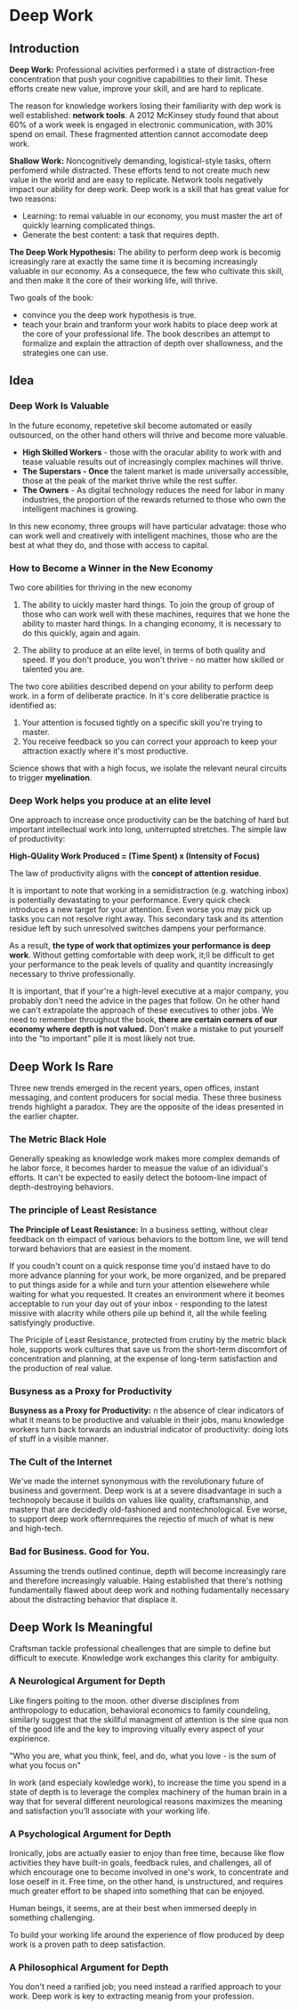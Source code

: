 # Deep Work

## Introduction
**Deep Work:** Professional acivities performed i a state of distraction-free concentration that push your cognitive capabilities to their limit. These efforts create new value, improve your skill, and are hard to replicate.

The reason for knowledge workers losing their familiarity with dep work is well established: **network tools**. A 2012 McKinsey study found that about 60% of a work week is engaged in electronic communication, with 30% spend on email. These fragmented attention cannot accomodate deep work.

**Shallow Work:** Noncognitively demanding, logistical-style tasks, oftern perfomerd while distracted. These efforts tend to not create much new value in the world and are easy to replicate.
Network tools negatively impact our ability for deep work.
Deep work is a skill that has great value for two reasons:
- Learning: to remai valuable in our economy, you must master the art of quickly learning complicated things.
- Generate the best content: a task that requires depth.

**The Deep Work Hypothesis:** The ability to perform deep work is becomig icreasingly rare at exactly the same time it is becoming increasingly valuable in our economy. As a consequece, the few who cultivate this skill, and then make it the core of their working life, will thrive.

Two goals of the book:
- convince you the deep work hypothesis is true.
- teach your brain and tranform your work habits to place deep work at the core of your professional life.
The book describes an attempt to formalize and explain the attraction of depth over shallowness, and the strategies one can use.

## Idea
### Deep Work Is Valuable
In the future economy, repetetive skil become automated or easily outsourced, on the other hand others will thrive and become more valuable.
- **High Skilled Workers** - those with the oracular ability to work with and tease valuable results out of increasingly complex machines will thrive.
- **The Superstars - Once** the talent market is made universally accessible, those at the peak of the market thrive while the rest suffer.
- **The Owners** - As digital technology reduces the need for labor in many industries, the proportion of the rewards returned to those who own the intelligent machines is growing.

In this new economy, three groups will have particular advatage: those who can work well and creatively with intelligent machines, those who are the best at what they do, and those with access to capital.

### How to Become a Winner in the New Economy
Two core abilities for thriving in the new economy
1. The ability to uickly master hard things.
To join the group of group of those who can work well with these machines, requires that we hone the ability to master hard things. In a changing economy, it is necessary to do this quickly, again and again. 

2. The ability to produce at an elite level, in terms of both quality and speed.
If you don't produce, you won't thrive - no matter how skilled or talented you are.

The two core abilities described depend on your ability to perform deep work. in a form of deliberate practice. In it's core deliberatie practice is identified as:
1. Your attention is focused tightly on a specific skill you're trying to master.
2. You receive feedback so you can correct your approach to keep your attraction exactly where it's most productive.

Science shows that with a high focus, we isolate the relevant neural circuits to trigger **myelination**.

### Deep Work helps you produce at an elite level
One approach to increase once productivity can be the batching of hard but important intellectual work into long, uniterrupted stretches. The simple law of productivity:

**High-QUality Work Produced = (Time Spent) x (Intensity of Focus)**

The law of productivity aligns with the **concept of attention residue**.

It is important to note that working in a semidistraction (e.g. watching inbox) is potentially devastating to your performance. Every quick check introduces a new target for your attention. Even worse you may pick up tasks you can not resolve right away. This secondary task and its attention residue left by such unresolved switches dampens your performance.

As a result, **the type of work that optimizes your performance is deep work**. Without getting comfortable with deep work, it;ll be difficult to get your performance to the peak levels of quality and quantity increasingly necessary to thrive professionally.

It is important, that if your're a high-level executive at a major company, you probably don't need the advice in the pages that follow. On he other hand we can't extrapolate the approach of these executives to other jobs. We need to remember throughout the book, **there are certain corners of our economy where depth is not valued.** Don't make a mistake to put yourself into the "to important" pile it is most likely not true.

## Deep Work Is Rare
Three new trends emerged in the recent years, open offices, instant messaging, and content producers for social media. These three business trends highlight a paradox. They are the opposite of the ideas presented in the earlier chapter. 

### The Metric Black Hole
Generally speaking as knowledge work makes more complex demands of he labor force, it becomes harder to measue the value of an idividual's efforts. It can't be expected to easily detect the botoom-line impact of depth-destroying behaviors.

### The principle of Least Resistance
**The Principle of Least Resistance:** In a business setting, without clear feedback on th eimpact of various behaviors to the bottom line, we will tend torward behaviors that are easiest in the moment.

If you coudn't count on a quick response time you'd instaed have to do more advance planning for your work, be more organized, and be prepared to put things aside for a while and turn your attention elsewehere while waiting for what you requested.
It creates an environment where it beomes acceptable to run your day out of your inbox - responding to the latest missive with alacrity while others pile up behind it, all the while feeling satisfyingly productive.

The Priciple of Least Resistance, protected from crutiny by the metric black hole, supports work cultures that save us from the short-term discomfort of concentration and planning, at the expense of long-term satisfaction and the production of real value.

### Busyness as a Proxy for Productivity
**Busyness as a Proxy for Productivity:** n the absence of clear indicators of what it means to be productive and valuable in their jobs, manu knowledge workers turn back torwards an industrial indicator of productivity: doing lots of stuff in a visible manner.

### The Cult of the Internet
We've made the internet synonymous with the revolutionary future of business and goverment. Deep work is at a severe disadvantage in such a technopoly because it builds on values like quality, craftsmanship, and mastery that are decidedly old-fashioned and nontechnological. Eve worse, to support deep work ofternrequires the rejectio of much of what is new and high-tech.

### Bad for Business. Good for You.
Assuming the trends outlined continue, depth will become increasingly rare and therefore increasingly valuable. Haing established that there's nothing fundamentally flawed about deep work and nothing fudamentally necessary about the distracting behavior that displace it.

## Deep Work Is Meaningful
Craftsman tackle professional cheallenges that are simple to define but difficult to execute. Knowledge work exchanges this clarity for ambiguity.

### A Neurological Argument for Depth
Like fingers poiting to the moon. other diverse disciplines from anthropology to education, behavioral economics to family coundeling, similarly suggest that the skillful managment of attention is the sine qua non of the good life and the key to improving vitually every aspect of your expirience.

"Who you are, what you think, feel, and do, what you love - is the sum of what you focus on"

In work (and especialy kowledge work), to increase the time you spend in a state of depth is to leverage the complex machinery of the human brain in a way that for several different neurological reasons maximizes the meaning and satisfaction you'll associate with your working life.

### A Psychological Argument for Depth
Ironically, jobs are actually easier to enjoy than free time, because like flow activities they have built-in goals, feedback rules, and challenges, all of which encourage one to become involved in one's work, to concentrate and lose oeself in it. Free time, on the other hand, is unstructured, and requires much greater effort to be shaped into something that can be enjoyed.

Human beings, it seems, are at their best when immersed deeply in something challenging.

To build your working life around the experience of flow produced by deep work is a proven path to deep satisfaction.

### A Philosophical Argument for Depth
You don't need a rarified job; you need instead a rarified approach to your work.
Deep work is key to extracting meanig from your profession.

